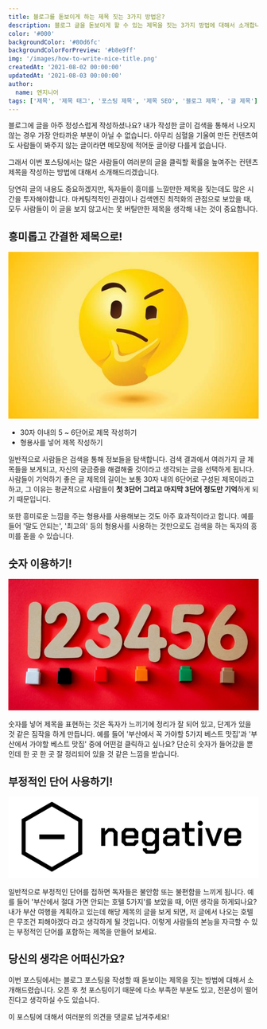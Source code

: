 ```yaml
---
title: 블로그를 돋보이게 하는 제목 짓는 3가지 방법은?
description: 블로그 글을 돋보이게 할 수 있는 제목을 짓는 3가지 방법에 대해서 소개합니다.
color: '#000'
backgroundColor: '#80d6fc'
backgroundColorForPreview: '#b8e9ff'
img: '/images/how-to-write-nice-title.png'
createdAt: '2021-08-02 00:00:00'
updatedAt: '2021-08-03 00:00:00'
author:
  name: 엔지니어
tags: ['제목', '제목 태그', '포스팅 제목', '제목 SEO', '블로그 제목', '글 제목']
---
```


블로그에 글을 아주 정성스럽게 작성하셨나요? 내가 작성한 글이 검색을 통해서 나오지 않는 경우 가장 안타까운 부분이 아닐 수 없습니다. 아무리 심혈을 기울여 만든 컨텐츠여도 사람들이 봐주지 않는 글이라면 메모장에 적어둔 글이랑 다를게 없습니다.

그래서 이번 포스팅에서는 많은 사람들이 여러분의 글을 클릭할 확률을 높여주는 컨텐츠 제목을 작성하는 방법에 대해서 소개해드리겠습니다.

<!--more-->

당연히 글의 내용도 중요하겠지만, 독자들이 흥미를 느낄만한 제목을 짖는데도 많은 시간을 투자해야합니다. 마케팅적적인 관점이나 검색엔진 최적화의 관점으로 보았을 때, 모두 사람들이 이 글을 보지 않고서는 못 버틸만한 제목을 생각해 내는 것이 중요합니다.

## 흥미롭고 간결한 제목으로!

![ways-to-title1](/images/ways-to-title01.jpg)

- 30자 이내의 5 ~ 6단어로 제목 작성하기
- 형용사를 넣어 제목 작성하기

일반적으로 사람들은 검색을 통해 정보들을 탐색합니다. 검색 결과에서 여러가지 글 제목들을 보게되고, 자신의 궁금증을 해결해줄 것이라고 생각되는 글을 선택하게 됩니다. 사람들이 기억하기 좋은 글 제목의 길이는 보통 30자 내의 6단어로 구성된 제목이라고 하고, 그 이유는 평균적으로 사람들이 **첫 3단어 그리고 마지막 3단어 정도만 기억**하게 되기 때문입니다.

또한 흥미로운 느낌을 주는 형용사를 사용해보는 것도 아주 효과적이라고 합니다. 예를 들어 '말도 안되는', '최고의' 등의 형용사를 사용하는 것만으로도 검색을 하는 독자의 흥미를 돋을 수 있습니다.

## 숫자 이용하기!

![ways-to-title2](/images/ways-to-title02.jpg)

숫자를 넣어 제목을 표현하는 것은 독자가 느끼기에 정리가 잘 되어 있고, 단계가 있을 것 같은 짐작을 하게 만듭니다. 예를 들어 '부산에서 꼭 가야할 5가지 베스트 맛집'과 '부산에서 가야할 베스트 맛집' 중에 어떤걸 클릭하고 싶나요? 단순히 숫자가 들어갔을 뿐인데 한 곳 한 곳 잘 정리되어 있을 것 같은 느낌을 받습니다.

## 부정적인 단어 사용하기!

![ways-to-title3](/images/ways-to-title03.png)

일반적으로 부정적인 단어를 접하면 독자들은 불안함 또는 불편함을 느끼게 됩니다. 예를 들어 '부산에서 절대 가면 안되는 호텔 5가지'를 보았을 때, 어떤 생각을 하게되나요? 내가 부산 여행을 계획하고 있는데 해당 제목의 글을 보게 되면, 저 글에서 나오는 호텔은 무조건 피해야겠다 라고 생각하게 될 것입니다. 이렇게 사람들의 본능을 자극할 수 있는 부정적인 단어를 포함하는 제목을 만들어 보세요.

## 당신의 생각은 어떠신가요?

이번 포스팅에서는 블로그 포스팅을 작성할 때 돋보이는 제목을 짓는 방법에 대해서 소개해드렸습니다. 오픈 후 첫 포스팅이기 때문에 다소 부족한 부분도 있고, 전문성이 떨어진다고 생각하실 수도 있습니다.

이 포스팅에 대해서 여러분의 의견을 댓글로 남겨주세요!
